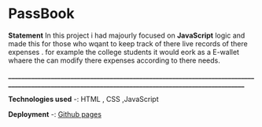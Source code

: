 # PassBook


**Statement**
In this project i had majourly focused on **JavaScript** logic and made this for those who wqant to keep track of there live records of there expenses .
for example the college students it would eork as a E-wallet whaere the can modify there expenses according to there needs.


**___________________________________________________________________________________________________________________________________________________**

**Technologies used**
-: HTML , CSS ,JavaScript

**Deployment**
-: [Github pages](https://salvador001.github.io/PassBook/)
